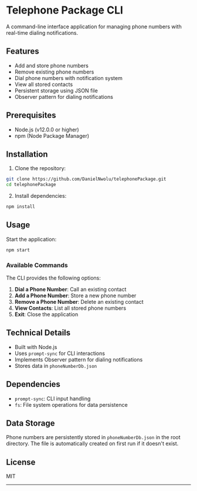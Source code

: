 # Telephone Package CLI

A command-line interface application for managing phone numbers with real-time dialing notifications.

## Features

- Add and store phone numbers
- Remove existing phone numbers
- Dial phone numbers with notification system
- View all stored contacts
- Persistent storage using JSON file
- Observer pattern for dialing notifications

## Prerequisites

- Node.js (v12.0.0 or higher)
- npm (Node Package Manager)

## Installation

1. Clone the repository:
```bash
git clone https://github.com/DanielNwolu/telephonePackage.git
cd telephonePackage
```

2. Install dependencies:
```bash
npm install
```

## Usage

Start the application:
```bash
npm start
```

### Available Commands

The CLI provides the following options:

1. **Dial a Phone Number**: Call an existing contact
2. **Add a Phone Number**: Store a new phone number
3. **Remove a Phone Number**: Delete an existing contact
4. **View Contacts**: List all stored phone numbers
5. **Exit**: Close the application

## Technical Details

- Built with Node.js
- Uses `prompt-sync` for CLI interactions
- Implements Observer pattern for dialing notifications
- Stores data in `phoneNumberDb.json`

## Dependencies

- `prompt-sync`: CLI input handling
- `fs`: File system operations for data persistence

## Data Storage

Phone numbers are persistently stored in `phoneNumberDb.json` in the root directory. The file is automatically created on first run if it doesn't exist.

## License

MIT

---